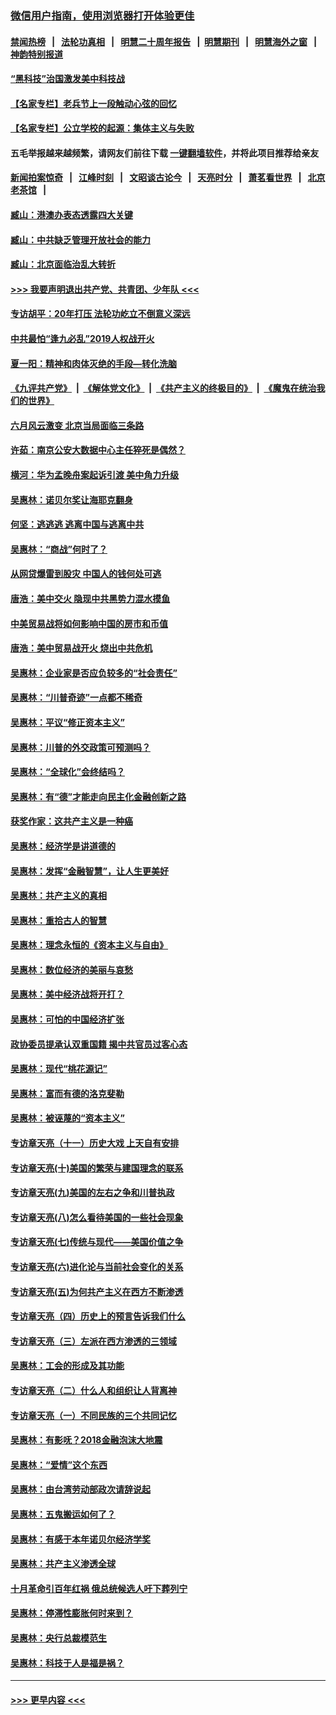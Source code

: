 ### [微信用户指南，使用浏览器打开体验更佳](https://github.com/gfw-breaker/banned-news1/blob/master/indexes/wechat-guide.md?t=0)
#### [禁闻热榜](热点新闻.md?t=0)  &nbsp;&nbsp;|&nbsp;&nbsp; [法轮功真相](https://github.com/gfw-breaker/truth/blob/master/README.md?t=0) &nbsp;&nbsp;|&nbsp;&nbsp; [明慧二十周年报告](https://github.com/gfw-breaker/mh-reports/blob/master/README.md?t=0) &nbsp;&nbsp;|&nbsp;&nbsp;[明慧期刊](https://github.com/gfw-breaker/mh-qikan) &nbsp;&nbsp;|&nbsp;&nbsp; [明慧海外之窗](https://github.com/gfw-breaker/mh-news/blob/master/README.md?t=0) &nbsp;&nbsp;|&nbsp;&nbsp; [神韵特别报道](https://github.com/gfw-breaker/mh-news/blob/master/shenyun.md?t=0)
#### [“黑科技”治国激发美中科技战](../pages/nsc423/n11638056.md?t=02070133) 
#### [【名家专栏】老兵节上一段触动心弦的回忆](../pages/nsc423/n11646016.md?t=02070133) 
#### [【名家专栏】公立学校的起源：集体主义与失败](../pages/nsc423/n11601833.md?t=02070133) 
#### 五毛举报越来越频繁，请网友们前往下载 [一键翻墙软件](https://github.com/gfw-breaker/ssr-accounts)，并将此项目推荐给亲友
#### [新闻拍案惊奇](https://github.com/gfw-breaker/banned-news1/blob/master/pages/link4.md) &nbsp;&nbsp;|&nbsp;&nbsp; [江峰时刻](https://github.com/gfw-breaker/banned-news1/blob/master/pages/link4.md) &nbsp;&nbsp;|&nbsp;&nbsp; [文昭谈古论今](https://github.com/gfw-breaker/banned-news1/blob/master/pages/link4.md) &nbsp;&nbsp;|&nbsp;&nbsp; [天亮时分](https://github.com/gfw-breaker/banned-news1/blob/master/pages/link4.md) &nbsp;&nbsp;|&nbsp;&nbsp; [萧茗看世界](https://github.com/gfw-breaker/banned-news1/blob/master/pages/link4.md) &nbsp;&nbsp;|&nbsp;&nbsp; [北京老茶馆](https://github.com/gfw-breaker/banned-news1/blob/master/pages/link4.md) &nbsp;&nbsp;|&nbsp;&nbsp; 
#### [臧山：港澳办表态透露四大关键](../pages/nsc423/n11421628.md?t=02070133) 
#### [臧山：中共缺乏管理开放社会的能力](../pages/nsc423/n11407457.md?t=02070133) 
#### [臧山：北京面临治乱大转折](../pages/nsc423/n11406895.md?t=02070133) 
#### [>>> 我要声明退出共产党、共青团、少年队 <<<](https://github.com/begood0513/goodnews/blob/master/quit/letter.md) 
#### [专访胡平：20年打压 法轮功屹立不倒意义深远](../pages/nsc423/n11398800.md?t=02070133) 
#### [中共最怕“逢九必乱”2019人权战开火](../pages/nsc423/n11385248.md?t=02070133) 
#### [夏一阳：精神和肉体灭绝的手段—转化洗脑](../pages/nsc423/n11368250.md?t=02070133) 
#### [《九评共产党》](https://github.com/begood0513/9ping.md/blob/master/README.md) &nbsp;|&nbsp; [《解体党文化》](../../../../jtdwh.md/blob/master/README.md)  &nbsp;|&nbsp; [《共产主义的终极目的》](../../../../gczydzjmd.md/blob/master/README.md) &nbsp;|&nbsp; [《魔鬼在统治我们的世界》](../../../../mgztzwmdsj.md/blob/master/README.md) 
#### [六月风云激变 北京当局面临三条路](../pages/nsc423/n11313668.md?t=02070133) 
#### [许茹：南京公安大数据中心主任猝死是偶然？](../pages/nsc423/n11064744.md?t=02070133) 
#### [横河：华为孟晚舟案起诉引渡 美中角力升级](../pages/nsc423/n11027230.md?t=02070133) 
#### [吴惠林：诺贝尔奖让海耶克翻身](../pages/nsc423/n10890049.md?t=02070133) 
#### [何坚：逃逃逃 逃离中国与逃离中共](../pages/nsc423/n10592891.md?t=02070133) 
#### [吴惠林：“商战”何时了？](../pages/nsc423/n10573558.md?t=02070133) 
#### [从网贷爆雷到股灾 中国人的钱何处可逃](../pages/nsc423/n10572800.md?t=02070133) 
#### [唐浩：美中交火 隐现中共黑势力混水摸鱼](../pages/nsc423/n10544040.md?t=02070133) 
#### [中美贸易战将如何影响中国的房市和币值](../pages/nsc423/n10543697.md?t=02070133) 
#### [唐浩：美中贸易战开火 烧出中共危机](../pages/nsc423/n10540126.md?t=02070133) 
#### [吴惠林：企业家是否应负较多的“社会责任”](../pages/nsc423/n10535022.md?t=02070133) 
#### [吴惠林：“川普奇迹”一点都不稀奇](../pages/nsc423/n10512808.md?t=02070133) 
#### [吴惠林：平议“修正资本主义”](../pages/nsc423/n10495724.md?t=02070133) 
#### [吴惠林：川普的外交政策可预测吗？](../pages/nsc423/n10462387.md?t=02070133) 
#### [吴惠林：“全球化”会终结吗？](../pages/nsc423/n10452838.md?t=02070133) 
#### [吴惠林：有“德”才能走向民主化金融创新之路](../pages/nsc423/n10432292.md?t=02070133) 
#### [获奖作家：这共产主义是一种癌](../pages/nsc423/n10431541.md?t=02070133) 
#### [吴惠林：经济学是讲道德的](../pages/nsc423/n10398014.md?t=02070133) 
#### [吴惠林：发挥“金融智慧”，让人生更美好](../pages/nsc423/n10375019.md?t=02070133) 
#### [吴惠林：共产主义的真相](../pages/nsc423/n10351394.md?t=02070133) 
#### [吴惠林：重拾古人的智慧](../pages/nsc423/n10337691.md?t=02070133) 
#### [吴惠林：理念永恒的《资本主义与自由》](../pages/nsc423/n10316274.md?t=02070133) 
#### [吴惠林：数位经济的美丽与哀愁](../pages/nsc423/n10292946.md?t=02070133) 
#### [吴惠林：美中经济战将开打？](../pages/nsc423/n10258825.md?t=02070133) 
#### [吴惠林：可怕的中国经济扩张](../pages/nsc423/n10219147.md?t=02070133) 
#### [政协委员提承认双重国籍 揭中共官员过客心态](../pages/nsc423/n10208809.md?t=02070133) 
#### [吴惠林：现代“桃花源记”](../pages/nsc423/n10185234.md?t=02070133) 
#### [吴惠林：富而有德的洛克斐勒](../pages/nsc423/n10142264.md?t=02070133) 
#### [吴惠林：被诬蔑的“资本主义”](../pages/nsc423/n10124816.md?t=02070133) 
#### [专访章天亮（十一）历史大戏 上天自有安排](../pages/nsc423/n10094905.md?t=02070133) 
#### [专访章天亮(十)美国的繁荣与建国理念的联系](../pages/nsc423/n10094899.md?t=02070133) 
#### [专访章天亮(九)美国的左右之争和川普执政](../pages/nsc423/n10094889.md?t=02070133) 
#### [专访章天亮(八)怎么看待美国的一些社会现象](../pages/nsc423/n10094857.md?t=02070133) 
#### [专访章天亮(七)传统与现代——美国价值之争](../pages/nsc423/n10093140.md?t=02070133) 
#### [专访章天亮(六)进化论与当前社会变化的关系](../pages/nsc423/n10092036.md?t=02070133) 
#### [专访章天亮(五)为何共产主义在西方不断渗透](../pages/nsc423/n10083620.md?t=02070133) 
#### [专访章天亮（四）历史上的预言告诉我们什么](../pages/nsc423/n10083606.md?t=02070133) 
#### [专访章天亮（三）左派在西方渗透的三领域](../pages/nsc423/n10081115.md?t=02070133) 
#### [吴惠林：工会的形成及其功能](../pages/nsc423/n10080633.md?t=02070133) 
#### [专访章天亮（二）什么人和组织让人背离神](../pages/nsc423/n10076637.md?t=02070133) 
#### [专访章天亮（一）不同民族的三个共同记忆](../pages/nsc423/n10074188.md?t=02070133) 
#### [吴惠林：有影呒？2018金融泡沫大地震](../pages/nsc423/n10040534.md?t=02070133) 
#### [吴惠林：“爱情”这个东西](../pages/nsc423/n10019423.md?t=02070133) 
#### [吴惠林：由台湾劳动部政次请辞说起](../pages/nsc423/n9979679.md?t=02070133) 
#### [吴惠林：五鬼搬运如何了？](../pages/nsc423/n9925338.md?t=02070133) 
#### [吴惠林：有感于本年诺贝尔经济学奖](../pages/nsc423/n9871883.md?t=02070133) 
#### [吴惠林：共产主义渗透全球](../pages/nsc423/n9812748.md?t=02070133) 
#### [十月革命引百年红祸 俄总统候选人吁下葬列宁](../pages/nsc423/n9810182.md?t=02070133) 
#### [吴惠林：停滞性膨胀何时来到？](../pages/nsc423/n9764136.md?t=02070133) 
#### [吴惠林：央行总裁模范生](../pages/nsc423/n9728134.md?t=02070133) 
#### [吴惠林：科技于人是福是祸？](../pages/nsc423/n9672982.md?t=02070133) 

----
#### [ >>> 更早内容 <<< ](../indexes/nsc423-earlier.md)
